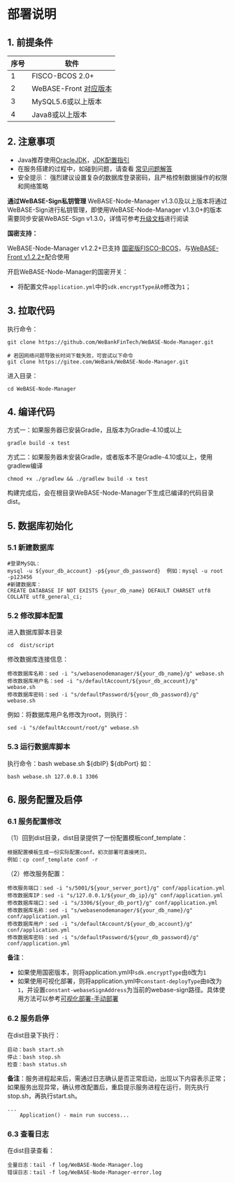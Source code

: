 # 部署说明

## 1. 前提条件

| 序号 | 软件                  |
| ---- | --------------------- |
| 1    | FISCO-BCOS 2.0+        |
| 2    | WeBASE-Front [对应版本](../WeBASE/ChangeLOG.md) |
| 3    | MySQL5.6或以上版本    |
| 4    | Java8或以上版本       |


## 2. 注意事项
*  Java推荐使用[OracleJDK](https://www.oracle.com/technetwork/java/javase/downloads/index.html)，[JDK配置指引](./appendix.html#jdk)
* 在服务搭建的过程中，如碰到问题，请查看 [常见问题解答](./install_FAQ.html)
* 安全提示： 强烈建议设置复杂的数据库登录密码，且严格控制数据操作的权限和网络策略

**通过WeBASE-Sign私钥管理**
WeBASE-Node-Manager v1.3.0及以上版本将通过WeBASE-Sign进行私钥管理，即使用WeBASE-Node-Manager v1.3.0+的版本需要同步安装WeBASE-Sign v1.3.0，详情可参考[升级文档](upgrade.html)进行阅读


**国密支持：**

WeBASE-Node-Manager v1.2.2+已支持 [国密版FISCO-BCOS](https://fisco-bcos-documentation.readthedocs.io/zh_CN/latest/docs/manual/guomi_crypto.html)，与[WeBASE-Front v1.2.2+](../WeBASE-Front/index.html)配合使用

开启WeBASE-Node-Manager的国密开关：
- 将配置文件`application.yml`中的`sdk.encryptType`从`0`修改为`1`；


## 3. 拉取代码
执行命令：
```shell
git clone https://github.com/WeBankFinTech/WeBASE-Node-Manager.git

# 若因网络问题导致长时间下载失败，可尝试以下命令
git clone https://gitee.com/WeBank/WeBASE-Node-Manager.git
```
进入目录：

```shell
cd WeBASE-Node-Manager
```

## 4. 编译代码

方式一：如果服务器已安装Gradle，且版本为Gradle-4.10或以上

```shell
gradle build -x test
```

方式二：如果服务器未安装Gradle，或者版本不是Gradle-4.10或以上，使用gradlew编译

```shell
chmod +x ./gradlew && ./gradlew build -x test
```

构建完成后，会在根目录WeBASE-Node-Manager下生成已编译的代码目录dist。


## 5. 数据库初始化
### 5.1 新建数据库
```
#登录MySQL:
mysql -u ${your_db_account} -p${your_db_password}  例如：mysql -u root -p123456
#新建数据库：
CREATE DATABASE IF NOT EXISTS {your_db_name} DEFAULT CHARSET utf8 COLLATE utf8_general_ci;
```

### 5.2 修改脚本配置

进入数据库脚本目录
```shell
cd  dist/script
```

修改数据库连接信息：
```shell
修改数据库名称：sed -i "s/webasenodemanager/${your_db_name}/g" webase.sh
修改数据库用户名：sed -i "s/defaultAccount/${your_db_account}/g" webase.sh
修改数据库密码：sed -i "s/defaultPassword/${your_db_password}/g" webase.sh
```
例如：将数据库用户名修改为root，则执行：
```shell
sed -i "s/defaultAccount/root/g" webase.sh
```

### 5.3 运行数据库脚本
执行命令：bash  webase.sh  ${dbIP}  ${dbPort}
如：

```shell
bash webase.sh 127.0.0.1 3306
```

## 6. 服务配置及启停
### 6.1 服务配置修改
（1）回到dist目录，dist目录提供了一份配置模板conf_template：

```
根据配置模板生成一份实际配置conf。初次部署可直接拷贝。
例如：cp conf_template conf -r
```

（2）修改服务配置：
```shell
修改服务端口：sed -i "s/5001/${your_server_port}/g" conf/application.yml
修改数据库IP：sed -i "s/127.0.0.1/${your_db_ip}/g" conf/application.yml
修改数据库端口：sed -i "s/3306/${your_db_port}/g" conf/application.yml
修改数据库名称：sed -i "s/webasenodemanager/${your_db_name}/g" conf/application.yml
修改数据库用户：sed -i "s/defaultAccount/${your_db_account}/g" conf/application.yml
修改数据库密码：sed -i "s/defaultPassword/${your_db_password}/g" conf/application.yml
```

**备注**：
- 如果使用国密版本，则将application.yml中`sdk.encryptType`由`0`改为`1`
- 如果使用可视化部署，则将application.yml中`constant-deployType`由`0`改为`1`，并设置`constant-webaseSignAddress`为当前的webase-sign路径。具体使用方法可以参考[可视化部署-手动部署](../WeBASE-Install/visual_deploy.html#visual-deploy-manual)


### 6.2 服务启停
在dist目录下执行：
```shell
启动：bash start.sh
停止：bash stop.sh
检查：bash status.sh
```
**备注**：服务进程起来后，需通过日志确认是否正常启动，出现以下内容表示正常；如果服务出现异常，确认修改配置后，重启提示服务进程在运行，则先执行stop.sh，再执行start.sh。

```
...
	Application() - main run success...
```

### 6.3 查看日志

在dist目录查看：
```shell
全量日志：tail -f log/WeBASE-Node-Manager.log
错误日志：tail -f log/WeBASE-Node-Manager-error.log
```